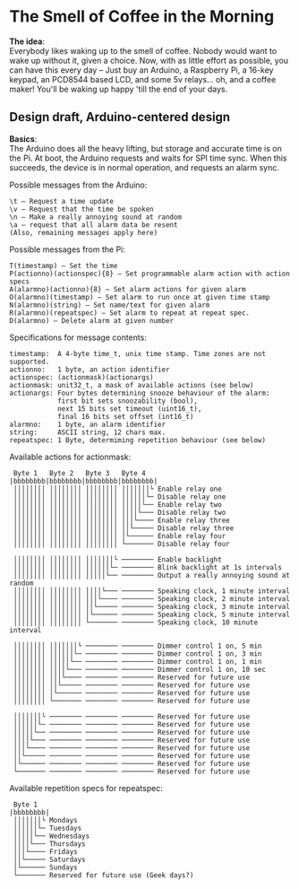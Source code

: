 # The Smell of Coffee in the Morning

**The idea**:  
Everybody likes waking up to the smell of coffee. Nobody would want to wake up
without it, given a choice. Now, with as little effort as possible, you can
have this every day – Just buy an Arduino, a Raspberry Pi, a 16-key keypad, an
PCD8544 based LCD, and some 5v relays... oh, and a coffee maker! You'll be
waking up happy 'till the end of your days.


## Design draft, Arduino-centered design

**Basics**:  
The Arduino does all the heavy lifting, but storage and accurate time is on the
Pi. At boot, the Arduino requests and waits for SPI time sync. When this
succeeds, the device is in normal operation, and requests an alarm sync.

Possible messages from the Arduino:

    \t – Request a time update
    \v – Request that the time be spoken
    \n – Make a really annoying sound at random
    \a – request that all alarm data be resent
    (Also, remaining messages apply here)

Possible messages from the Pi:

    T(timestamp) – Set the time
    P(actionno)(actionspec){8} – Set programmable alarm action with action specs
    A(alarmno)(actionno){8} – Set alarm actions for given alarm
    O(alarmno)(timestamp) – Set alarm to run once at given time stamp
    N(alarmno)(string) – Set name/text for given alarm
    R(alarmno)(repeatspec) – Set alarm to repeat at repeat spec.
    D(alarmno) – Delete alarm at given number

Specifications for message contents:

    timestamp:  A 4-byte time_t, unix time stamp. Time zones are not supported.
    actionno:   1 byte, an action identifier
    actionspec: (actionmask)(actionargs)
    actionmask: unit32_t, a mask of available actions (see below)
    actionargs: Four bytes determining snooze behaviour of the alarm:
                first bit sets snoozability (bool),
                next 15 bits set timeout (uint16_t),
                final 16 bits set offset (int16_t)
    alarmno:    1 byte, an alarm identifier
    string:     ASCII string, 12 chars max.
    repeatspec: 1 Byte, determiming repetition behaviour (see below)


Available actions for actionmask:

     Byte 1   Byte 2   Byte 3   Byte 4
    |bbbbbbbb|bbbbbbbb|bbbbbbbb|bbbbbbbb|
     ││││││││ ││││││││ ││││││││ │││││││└ Enable relay one
     ││││││││ ││││││││ ││││││││ ││││││└─ Disable relay one
     ││││││││ ││││││││ ││││││││ │││││└── Enable relay two
     ││││││││ ││││││││ ││││││││ ││││└─── Disable relay two
     ││││││││ ││││││││ ││││││││ │││└──── Enable relay three
     ││││││││ ││││││││ ││││││││ ││└───── Disable relay three
     ││││││││ ││││││││ ││││││││ │└────── Enable relay four
     ││││││││ ││││││││ ││││││││ └─────── Disable relay four

     ││││││││ ││││││││ │││││││└ ──────── Enable backlight
     ││││││││ ││││││││ ││││││└─ ──────── Blink backlight at 1s intervals
     ││││││││ ││││││││ │││││└── ──────── Output a really annoying sound at random
     ││││││││ ││││││││ ││││└─── ──────── Speaking clock, 1 minute interval
     ││││││││ ││││││││ │││└──── ──────── Speaking clock, 2 minute interval
     ││││││││ ││││││││ ││└───── ──────── Speaking clock, 3 minute interval
     ││││││││ ││││││││ │└────── ──────── Speaking clock, 5 minute interval
     ││││││││ ││││││││ └─────── ──────── Speaking clock, 10 minute interval

     ││││││││ │││││││└ ──────── ──────── Dimmer control 1 on, 5 min
     ││││││││ ││││││└─ ──────── ──────── Dimmer control 1 on, 3 min
     ││││││││ │││││└── ──────── ──────── Dimmer control 1 on, 1 min
     ││││││││ ││││└─── ──────── ──────── Dimmer control 1 on, 10 sec
     ││││││││ │││└──── ──────── ──────── Reserved for future use
     ││││││││ ││└───── ──────── ──────── Reserved for future use
     ││││││││ │└────── ──────── ──────── Reserved for future use
     ││││││││ └─────── ──────── ──────── Reserved for future use

     │││││││└ ──────── ──────── ──────── Reserved for future use
     ││││││└─ ──────── ──────── ──────── Reserved for future use
     │││││└── ──────── ──────── ──────── Reserved for future use
     ││││└─── ──────── ──────── ──────── Reserved for future use
     │││└──── ──────── ──────── ──────── Reserved for future use
     ││└───── ──────── ──────── ──────── Reserved for future use
     │└────── ──────── ──────── ──────── Reserved for future use
     └─────── ──────── ──────── ──────── Reserved for future use


Available repetition specs for repeatspec:

     Byte 1
    |bbbbbbbb|
     │││││││└ Mondays
     ││││││└─ Tuesdays
     │││││└── Wednesdays
     ││││└─── Thursdays
     │││└──── Fridays
     ││└───── Saturdays
     │└────── Sundays
     └─────── Reserved for future use (Geek days?)
